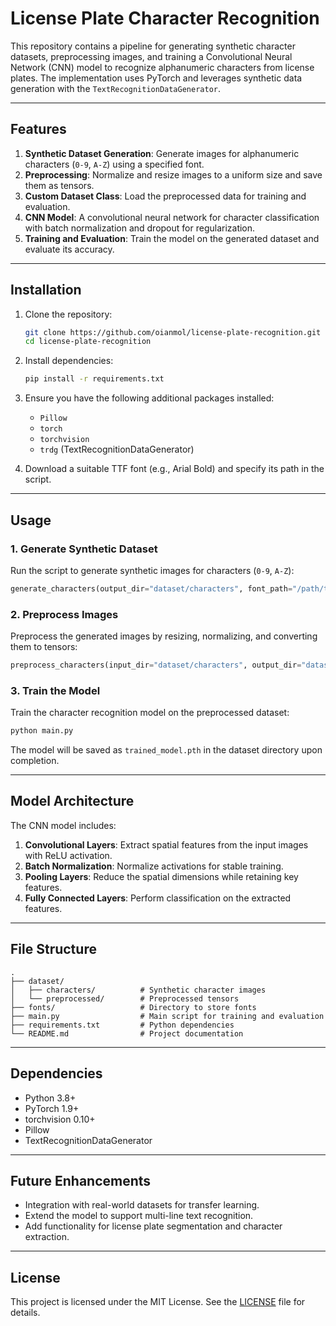 
# License Plate Character Recognition

This repository contains a pipeline for generating synthetic character datasets, preprocessing images, and training a Convolutional Neural Network (CNN) model to recognize alphanumeric characters from license plates. The implementation uses PyTorch and leverages synthetic data generation with the `TextRecognitionDataGenerator`.

---

## Features

1. **Synthetic Dataset Generation**: Generate images for alphanumeric characters (`0-9`, `A-Z`) using a specified font.
2. **Preprocessing**: Normalize and resize images to a uniform size and save them as tensors.
3. **Custom Dataset Class**: Load the preprocessed data for training and evaluation.
4. **CNN Model**: A convolutional neural network for character classification with batch normalization and dropout for regularization.
5. **Training and Evaluation**: Train the model on the generated dataset and evaluate its accuracy.

---

## Installation

1. Clone the repository:

    ```bash
    git clone https://github.com/oianmol/license-plate-recognition.git
    cd license-plate-recognition
    ```

2. Install dependencies:

    ```bash
    pip install -r requirements.txt
    ```

3. Ensure you have the following additional packages installed:
    - `Pillow`
    - `torch`
    - `torchvision`
    - `trdg` (TextRecognitionDataGenerator)

4. Download a suitable TTF font (e.g., Arial Bold) and specify its path in the script.

---

## Usage

### 1. Generate Synthetic Dataset
Run the script to generate synthetic images for characters (`0-9`, `A-Z`):

```python
generate_characters(output_dir="dataset/characters", font_path="/path/to/font.ttf", count_per_char=100)
```

### 2. Preprocess Images
Preprocess the generated images by resizing, normalizing, and converting them to tensors:

```python
preprocess_characters(input_dir="dataset/characters", output_dir="dataset/preprocessed")
```

### 3. Train the Model
Train the character recognition model on the preprocessed dataset:

```bash
python main.py
```

The model will be saved as `trained_model.pth` in the dataset directory upon completion.

---

## Model Architecture

The CNN model includes:

1. **Convolutional Layers**: Extract spatial features from the input images with ReLU activation.
2. **Batch Normalization**: Normalize activations for stable training.
3. **Pooling Layers**: Reduce the spatial dimensions while retaining key features.
4. **Fully Connected Layers**: Perform classification on the extracted features.

---

## File Structure

```plaintext
.
├── dataset/
│   ├── characters/          # Synthetic character images
│   └── preprocessed/        # Preprocessed tensors
├── fonts/                   # Directory to store fonts
├── main.py                  # Main script for training and evaluation
├── requirements.txt         # Python dependencies
└── README.md                # Project documentation
```

---

## Dependencies

- Python 3.8+
- PyTorch 1.9+
- torchvision 0.10+
- Pillow
- TextRecognitionDataGenerator

---

## Future Enhancements

- Integration with real-world datasets for transfer learning.
- Extend the model to support multi-line text recognition.
- Add functionality for license plate segmentation and character extraction.

---

## License

This project is licensed under the MIT License. See the [LICENSE](LICENSE) file for details.
